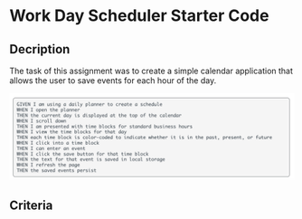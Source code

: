 # Work Day Scheduler Starter Code

## Decription
The task of this assignment was to create a simple calendar application that allows the user to save events for each hour of the day.

![screenshot](/Screen%20Shot%202022-07-14%20at%207.54.01%20PM.png)

## Criteria

